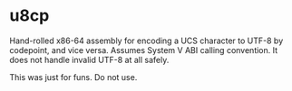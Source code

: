 # u8cp

Hand-rolled x86-64 assembly for encoding a UCS character to UTF-8 by codepoint, and vice versa.
Assumes System V ABI calling convention. It does not handle invalid UTF-8 at all safely.

This was just for funs. Do not use.

